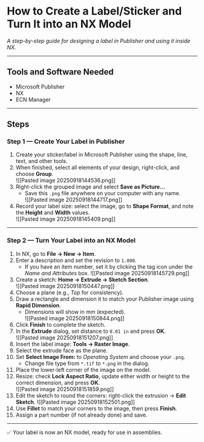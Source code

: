 # How to Create a Label/Sticker and Turn It into an NX Model
*A step-by-step guide for designing a label in Publisher and using it inside NX.*

---

## Tools and Software Needed
- Microsoft Publisher  
- NX  
- ECN Manager  

---

## Steps

### Step 1 — Create Your Label in Publisher
1. Create your sticker/label in Microsoft Publisher using the shape, line, text, and other tools.  
2. When finished, select all elements of your design, right-click, and choose **Group**.  
   ![[Pasted image 20250918144536.png]]  
3. Right-click the grouped image and select **Save as Picture…**  
   - Save this `.png` file anywhere on your computer with any name.  
   ![[Pasted image 20250918144717.png]]  
4. Record your label size: select the image, go to **Shape Format**, and note the **Height** and **Width** values.  
   ![[Pasted image 20250918145409.png]]  

---

### Step 2 — Turn Your Label into an NX Model
1. In NX, go to **File → New → Item**.  
2. Enter a description and set the revision to `1.000`.  
   - If you have an item number, set it by clicking the tag icon under the *Name and Attributes* box.
   ![[Pasted image 20250918145729.png]]  
3. Create a sketch: **Home → Extrude → Sketch Section**.  
   ![[Pasted image 20250918150447.png]]  
4. Choose a plane (e.g., *Top* for consistency).  
5. Draw a rectangle and dimension it to match your Publisher image using **Rapid Dimension**.  
   - Dimensions will show in mm (expected).  
   ![[Pasted image 20250918150844.png]]  
6. Click **Finish** to complete the sketch.  
7. In the **Extrude** dialog, set distance to `0.01 in` and press **OK**.  
   ![[Pasted image 20250918151207.png]]  
8. Insert the label image: **Tools → Raster Image**.  
9. Select the extrude face as the plane.  
10. Set **Select Image From:** to *Operating System* and choose your `.png`.  
    - Change file type from `*.tif` to `*.png` in the dialog.  
11. Place the lower-left corner of the image on the model.  
12. Resize: check **Lock Aspect Ratio**, update either width or height to the correct dimension, and press **OK**.  
    ![[Pasted image 20250918151859.png]]  
13. Edit the sketch to round the corners: right-click the extrusion → **Edit Sketch**.
    ![[Pasted image 20250918152501.png]]
14. Use **Fillet** to match your corners to the image, then press **Finish**.    
15. Assign a part number (if not already done) and save.  

---

✅ Your label is now an NX model, ready for use in assemblies.
